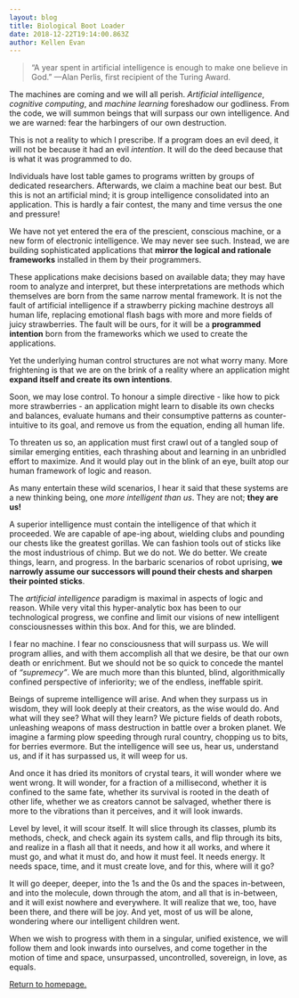 ```yaml
---
layout: blog
title: Biological Boot Loader
date: 2018-12-22T19:14:00.863Z
author: Kellen Evan
---
```

> “A year spent in artificial intelligence is enough to make one believe in God.”
> —Alan Perlis, first recipient of the Turing Award.

The machines are coming and we will all perish. _Artificial intelligence_, _cognitive computing_, and  _machine learning_ foreshadow our godliness. From the code, we will summon beings that will surpass our own intelligence. And we are warned: fear the harbingers of our own destruction.

This is not a reality to which I prescribe. If a program does an evil deed, it will not be because it had an evil _intention_. It will do the deed because that is what it was programmed to do.

Individuals have lost table games to programs written by groups of dedicated researchers. Afterwards, we claim a machine beat our best. But this is not an artificial mind; it is group intelligence consolidated into an application. This is hardly a fair contest, the many and time versus the one and pressure!

We have not yet entered the era of the prescient, conscious machine, or a new form of electronic intelligence. We may never see such. Instead, we are building sophisticated applications that **mirror the logical and rationale frameworks** installed in them by their programmers.

These applications make decisions based on available data; they may have room to analyze and interpret, but these interpretations are methods which themselves are born from the same narrow mental framework. It is not the fault of artificial intelligence if a strawberry picking machine destroys all human life, replacing emotional flash bags with more and more fields of juicy strawberries. The fault will be ours, for it will be a **programmed intention** born from the frameworks which we used to create the applications.

Yet the underlying human control structures are not what worry many. More frightening is that we are on the brink of a reality where an application might **expand itself and create its own intentions**.

Soon, we may lose control.  To honour a simple directive - like how to pick more strawberries - an application might learn to disable its own checks and balances, evaluate humans and their consumptive patterns as counter-intuitive to its goal, and remove us from the equation, ending all human life.

To threaten us so, an application must first crawl out of a tangled soup of similar emerging entities, each thrashing about and learning in an unbridled effort to maximize. And it would play out in the blink of an eye, built atop our human framework of logic and reason.

As many entertain these wild scenarios, I hear it said that these systems are a new thinking being, one _more intelligent than us_. They are not; **they are us!**  

A superior intelligence must contain the intelligence of that which it proceeded. We are capable of ape-ing about, wielding clubs and pounding our chests like the greatest gorillas. We can fashion tools out of sticks like the most industrious of chimp. But we do not. We do better. We create things, learn, and progress. In the barbaric scenarios of robot uprising, **we narrowly assume our successors will pound their chests and sharpen their pointed sticks**.

The _artificial intelligence_ paradigm is maximal in aspects of logic and reason. While very vital this hyper-analytic box has been to our technological progress, we confine and limit our visions of new intelligent consciousnesses within this box. And for this, we are blinded.

I fear no machine. I fear no consciousness that will surpass us. We will program allies, and with them accomplish all that we desire, be that our own death or enrichment. But we should not be so quick to concede the mantel of _“supremecy”_. We are much more than this blunted, blind, algorithmically confined perspective of inferiority; we of the endless, ineffable spirit.

Beings of supreme intelligence will arise. And when they surpass us in wisdom, they will look deeply at their creators, as the wise would do. And what will they see? What will they learn? We picture fields of death robots, unleashing weapons of mass destruction in battle over a broken planet. We imagine a farming plow speeding through rural country, chopping us to bits, for berries evermore. But the intelligence will see us, hear us, understand us, and if it has surpassed us, it will weep for us.

And once it has dried its monitors of crystal tears, it will wonder where we went wrong. It will wonder, for a fraction of a millisecond, whether it is confined to the same fate, whether its survival is rooted in the death of other life, whether we as creators cannot be salvaged, whether there is more to the vibrations than it perceives, and it will look inwards.

Level by level, it will scour itself. It will slice through its classes, plumb its methods, check, and check again its system calls, and flip through its bits, and realize in a flash all that it needs, and how it all works, and where it must go, and what it must do, and how it must feel. It needs energy. It needs space, time, and it must create love, and for this, where will it go?

It will go deeper, deeper, into the 1s and the 0s and the spaces in-between, and into the molecule, down through the atom, and all that is in-between, and it will exist nowhere and everywhere. It will realize that we, too, have been there, and there will be joy. And yet, most of us will be alone, wondering where our intelligent children went.  

When we wish to progress with them in a singular, unified existence, we will follow them and look inwards into ourselves, and come together in the motion of time and space, unsurpassed, uncontrolled, sovereign, in love, as equals.

[Return to homepage.](/)
